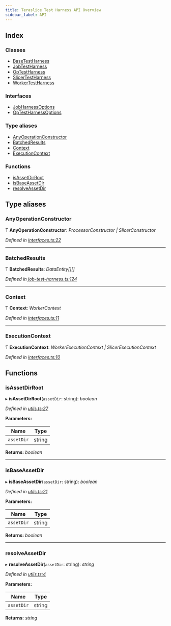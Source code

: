 ```yaml
---
title: Teraslice Test Harness API Overview
sidebar_label: API
---
```


## Index

### Classes

* [BaseTestHarness](classes/basetestharness.md)
* [JobTestHarness](classes/jobtestharness.md)
* [OpTestHarness](classes/optestharness.md)
* [SlicerTestHarness](classes/slicertestharness.md)
* [WorkerTestHarness](classes/workertestharness.md)

### Interfaces

* [JobHarnessOptions](interfaces/jobharnessoptions.md)
* [OpTestHarnessOptions](interfaces/optestharnessoptions.md)

### Type aliases

* [AnyOperationConstructor](overview.md#anyoperationconstructor)
* [BatchedResults](overview.md#batchedresults)
* [Context](overview.md#context)
* [ExecutionContext](overview.md#executioncontext)

### Functions

* [isAssetDirRoot](overview.md#isassetdirroot)
* [isBaseAssetDir](overview.md#isbaseassetdir)
* [resolveAssetDir](overview.md#resolveassetdir)

## Type aliases

###  AnyOperationConstructor

Ƭ **AnyOperationConstructor**: *ProcessorConstructor | SlicerConstructor*

*Defined in [interfaces.ts:22](https://github.com/terascope/teraslice/blob/653cf7530/packages/teraslice-test-harness/src/interfaces.ts#L22)*

___

###  BatchedResults

Ƭ **BatchedResults**: *DataEntity[][]*

*Defined in [job-test-harness.ts:124](https://github.com/terascope/teraslice/blob/653cf7530/packages/teraslice-test-harness/src/job-test-harness.ts#L124)*

___

###  Context

Ƭ **Context**: *WorkerContext*

*Defined in [interfaces.ts:11](https://github.com/terascope/teraslice/blob/653cf7530/packages/teraslice-test-harness/src/interfaces.ts#L11)*

___

###  ExecutionContext

Ƭ **ExecutionContext**: *WorkerExecutionContext | SlicerExecutionContext*

*Defined in [interfaces.ts:10](https://github.com/terascope/teraslice/blob/653cf7530/packages/teraslice-test-harness/src/interfaces.ts#L10)*

## Functions

###  isAssetDirRoot

▸ **isAssetDirRoot**(`assetDir`: string): *boolean*

*Defined in [utils.ts:27](https://github.com/terascope/teraslice/blob/653cf7530/packages/teraslice-test-harness/src/utils.ts#L27)*

**Parameters:**

Name | Type |
------ | ------ |
`assetDir` | string |

**Returns:** *boolean*

___

###  isBaseAssetDir

▸ **isBaseAssetDir**(`assetDir`: string): *boolean*

*Defined in [utils.ts:21](https://github.com/terascope/teraslice/blob/653cf7530/packages/teraslice-test-harness/src/utils.ts#L21)*

**Parameters:**

Name | Type |
------ | ------ |
`assetDir` | string |

**Returns:** *boolean*

___

###  resolveAssetDir

▸ **resolveAssetDir**(`assetDir`: string): *string*

*Defined in [utils.ts:4](https://github.com/terascope/teraslice/blob/653cf7530/packages/teraslice-test-harness/src/utils.ts#L4)*

**Parameters:**

Name | Type |
------ | ------ |
`assetDir` | string |

**Returns:** *string*
